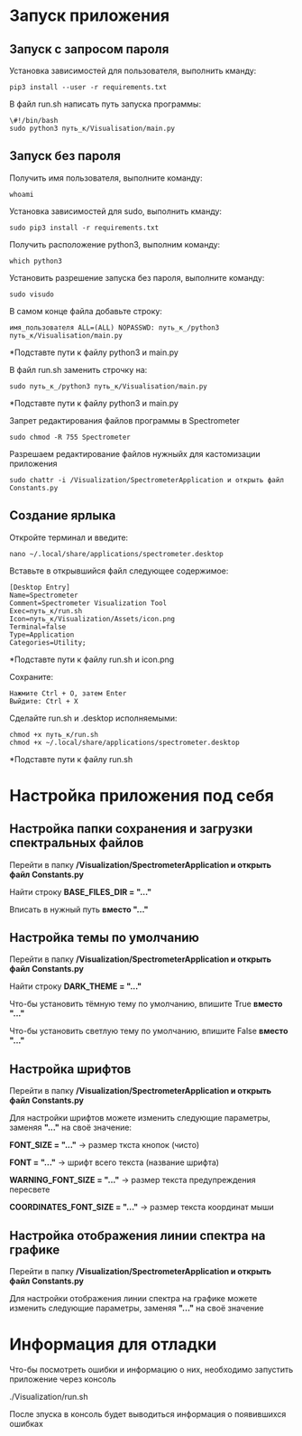 # Запуск приложения
## Запуск с запросом пароля
Установка зависимостей для пользователя, выполнить кманду:

    pip3 install --user -r requirements.txt


В файл run.sh написать путь запуска программы:

    \#!/bin/bash
    sudo python3 путь_к/Visualisation/main.py


## Запуск без пароля
Получить имя пользователя, выполните команду:

    whoami


Установка зависимостей для sudo, выполнить кманду:

    sudo pip3 install -r requirements.txt


Получить расположение python3, выполним команду:

    which python3


Установить разрешение запуска без пароля, выполните команду:
    
    sudo visudo

    
В самом конце файла добавьте строку:

    имя_пользователя ALL=(ALL) NOPASSWD: путь_к_/python3 путь_к/Visualisation/main.py
*Подставте пути к файлу python3 и main.py 


В файл run.sh заменить строчку на:

    sudo путь_к_/python3 путь_к/Visualisation/main.py
*Подставте пути к файлу python3 и main.py 


Запрет редактирования файлов программы в Spectrometer

    sudo chmod -R 755 Spectrometer


Разрешаем редактирование файлов нужныйх для кастомизации приложения

    sudo chattr -i /Visualization/SpectrometerApplication и открыть файл Constants.py



## Создание ярлыка

Откройте терминал и введите:

    nano ~/.local/share/applications/spectrometer.desktop

Вставьте в открывшийся файл следующее содержимое:
    
    [Desktop Entry]
    Name=Spectrometer
    Comment=Spectrometer Visualization Tool
    Exec=путь_к/run.sh
    Icon=путь_к/Visualization/Assets/icon.png
    Terminal=false
    Type=Application
    Categories=Utility;
*Подставте пути к файлу run.sh и icon.png

Сохраните:

    Нажмите Ctrl + O, затем Enter
    Выйдите: Ctrl + X

    
Сделайте run.sh и .desktop исполняемыми:

    chmod +x путь_к/run.sh
    chmod +x ~/.local/share/applications/spectrometer.desktop    
*Подставте пути к файлу run.sh    
    
 
    
# Настройка приложения под себя
## Настройка папки сохранения и загрузки спектральных файлов
Перейти в папку **/Visualization/SpectrometerApplication и открыть файл Constants.py**

Найти строку **BASE_FILES_DIR = "..."**

Вписать в нужный путь **вместо "..."**


## Настройка темы по умолчанию
Перейти в папку **/Visualization/SpectrometerApplication и открыть файл Constants.py**

Найти строку **DARK_THEME = "..."**

Что-бы установить тёмную тему по умолчанию, впишите True **вместо "..."**

Что-бы установить светлую тему по умолчанию, впишите False **вместо "..."**


## Настройка шрифтов
Перейти в папку **/Visualization/SpectrometerApplication и открыть файл Constants.py**

Для настройки шрифтов можете изменить следующие параметры, заменяя **"..."** на своё значение:

**FONT_SIZE = "..."** -> размер ткста кнопок (чисто)

**FONT = "..."** -> шрифт всего текста (название шрифта)

**WARNING_FONT_SIZE = "..."** -> размер текста предупреждения  пересвете

**COORDINATES_FONT_SIZE = "..."** -> размер текста координат мыши

    
## Настройка отображения линии спектра на графике
Перейти в папку **/Visualization/SpectrometerApplication и открыть файл Constants.py**

Для настройки отображения линии спектра на графике можете изменить следующие параметры, заменяя **"..."** на своё значение



# Информация для отладки
Что-бы посмотреть ошибки и информацию о них, необходимо запустить приложение через консоль

./Visualization/run.sh

После зпуска в консоль будет выводиться информация о появившихся ошибках 
